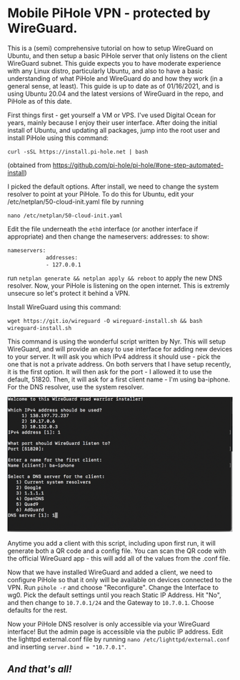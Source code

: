 # Mobile PiHole VPN - protected by WireGuard.

This is a (semi) comprehensive tutorial on how to setup WireGuard on Ubuntu, and then setup a basic PiHole server that only listens on the client WireGuard subnet. This guide expects you to have moderate experience with any Linux distro, particularly Ubuntu, and also to have a basic understanding of what PiHole and WireGuard do and how they work (in a general sense, at least). This guide is up to date as of 01/16/2021, and is using Ubuntu 20.04 and the latest versions of WireGuard in the repo, and PiHole as of this date.

First things first - get yourself a VM or VPS. I've used Digital Ocean for years, mainly because I enjoy their user interface. After doing the initial install of Ubuntu, and updating all packages, jump into the root user and install PiHole using this command:

    curl -sSL https://install.pi-hole.net | bash

(obtained from https://github.com/pi-hole/pi-hole/#one-step-automated-install)

I picked the default options. After install, we need to change the system resolver to point at your PiHole. To do this for Ubuntu, edit your /etc/netplan/50-cloud-init.yaml file by running

    nano /etc/netplan/50-cloud-init.yaml

Edit the file underneath the `eth0` interface (or another interface if appropriate) and then change the nameservers: addresses: to show:


    nameservers:
                addresses:
                - 127.0.0.1 


run `netplan generate && netplan apply && reboot` to apply the new DNS resolver.
Now, your PiHole is listening on the open internet. This is extremly unsecure so let's protect it behind a VPN.

Install WireGuard using this command:

    wget https://git.io/wireguard -O wireguard-install.sh && bash wireguard-install.sh

This command is using the wonderful script written by Nyr. This will setup WireGuard, and will provide an easy to use interface for adding new devices to your server. It will ask you which IPv4 address it should use - pick the one that is not a private address. On both servers that I have setup recently, it is the first option. It will then ask for the port - I allowed it to use the default, 51820. Then, it will ask for a first client name - I'm using ba-iphone. For the DNS resolver, use the system resolver.

![screenshot](images/ss.png)

Anytime you add a client with this script, including upon first run, it will generate both a QR code and a config file. You can scan the QR code with the official WireGuard app - this will add all of the values from the .conf file.

Now that we have installed WireGuard and added a client, we need to configure PiHole so that it only will be available on devices connected to the VPN. Run `pihole -r` and choose "Reconfigure". Change the Interface to wg0. Pick the default settings until you reach Static IP Address. Hit "No", and then change to `10.7.0.1/24` and the Gateway to `10.7.0.1`. Choose defaults for the rest.

Now your PiHole DNS resolver is only accessible via your WireGuard interface! But the admin page is accessible via the public IP address. Edit the lighttpd external.conf file by running `nano /etc/lighttpd/external.conf` and inserting `server.bind = "10.7.0.1"`.

## *And that's all!*